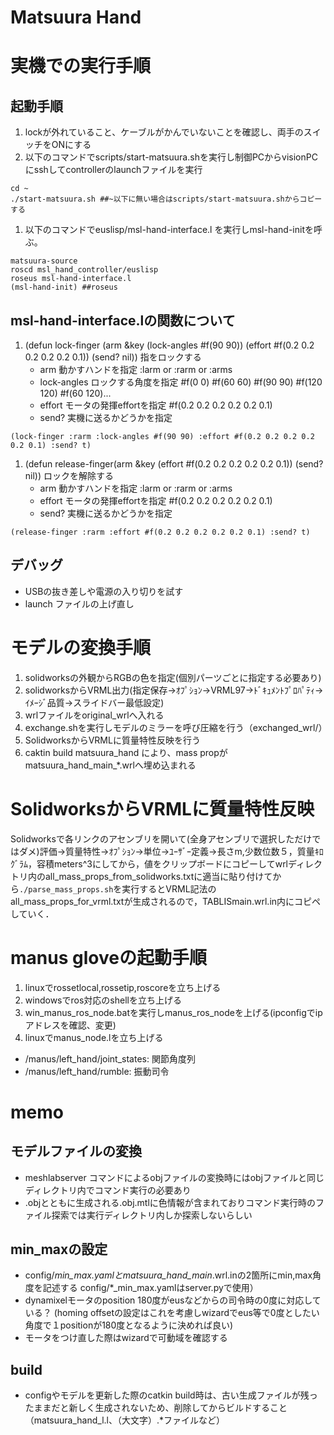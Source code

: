 # Matsuura Hand

# 実機での実行手順

## 起動手順
1. lockが外れていること、ケーブルがかんでいないことを確認し、両手のスイッチをONにする
1. 以下のコマンドでscripts/start-matsuura.shを実行し制御PCからvisionPCにsshしてcontrollerのlaunchファイルを実行
```
cd ~
./start-matsuura.sh ##~以下に無い場合はscripts/start-matsuura.shからコピーする
```
1. 以下のコマンドでeuslisp/msl-hand-interface.l を実行しmsl-hand-initを呼ぶ。
```
matsuura-source
roscd msl_hand_controller/euslisp
roseus msl-hand-interface.l
(msl-hand-init) ##roseus
```
## msl-hand-interface.lの関数について
1. (defun lock-finger (arm &key (lock-angles #f(90 90)) (effort #f(0.2 0.2 0.2 0.2 0.2 0.1)) (send? nil))
   指をロックする
   - arm 動かすハンドを指定 :larm or :rarm or :arms
   - lock-angles ロックする角度を指定 #f(0 0) #f(60 60) #f(90 90) #f(120 120) #f(60 120)...
   - effort モータの発揮effortを指定 #f(0.2 0.2 0.2 0.2 0.2 0.1)
   - send? 実機に送るかどうかを指定
```
(lock-finger :rarm :lock-angles #f(90 90) :effort #f(0.2 0.2 0.2 0.2 0.2 0.1) :send? t)
```
1. (defun release-finger(arm &key (effort #f(0.2 0.2 0.2 0.2 0.2 0.1)) (send? nil))
   ロックを解除する
   - arm 動かすハンドを指定 :larm or :rarm or :arms
   - effort モータの発揮effortを指定 #f(0.2 0.2 0.2 0.2 0.2 0.1)
   - send? 実機に送るかどうかを指定
```
(release-finger :rarm :effort #f(0.2 0.2 0.2 0.2 0.2 0.1) :send? t)
```

## デバッグ
- USBの抜き差しや電源の入り切りを試す
- launch ファイルの上げ直し

# モデルの変換手順
1. solidworksの外観からRGBの色を指定(個別パーツごとに指定する必要あり)
1. solidworksからVRML出力(指定保存→ｵﾌﾟｼｮﾝ→VRML97→ﾄﾞｷｭﾒﾝﾄﾌﾟﾛﾊﾟﾃｨ→ｲﾒｰｼﾞ品質→スライドバー最低設定)
1. wrlファイルをoriginal_wrlへ入れる
1. exchange.shを実行しモデルのミラーを呼び圧縮を行う（exchanged_wrl/）
1. SolidworksからVRMLに質量特性反映を行う
1. caktin build matsuura_hand により、mass propがmatsuura_hand_main_*.wrlへ埋め込まれる

# SolidworksからVRMLに質量特性反映
Solidworksで各リンクのアセンブリを開いて(全身アセンブリで選択しただけではダメ)評価→質量特性→ｵﾌﾟｼｮﾝ→単位→ﾕｰｻﾞｰ定義→長さm,少数位数５，質量ｷﾛｸﾞﾗﾑ，容積meters^3にしてから，値をクリップボードにコピーしてwrlディレクトリ内のall_mass_props_from_solidworks.txtに適当に貼り付けてから`./parse_mass_props.sh`を実行するとVRML記法のall_mass_props_for_vrml.txtが生成されるので，TABLISmain.wrl.in内にコピペしていく．

# manus gloveの起動手順
1. linuxでrossetlocal,rossetip,roscoreを立ち上げる
1. windowsでros対応のshellを立ち上げる
1. win_manus_ros_node.batを実行しmanus_ros_nodeを上げる(ipconfigでipアドレスを確認、変更)
1. linuxでmanus_node.lを立ち上げる
- /manus/left_hand/joint_states: 関節角度列
- /manus/left_hand/rumble: 振動司令

# memo
## モデルファイルの変換
- meshlabserver コマンドによるobjファイルの変換時にはobjファイルと同じディレクトリ内でコマンド実行の必要あり
- .objとともに生成される.obj.mtlに色情報が含まれておりコマンド実行時のファイル探索では実行ディレクトリ内しか探索しないらしい
## min_maxの設定
- config/*_min_max.yamlとmatsuura_hand_main_*.wrl.inの2箇所にmin,max角度を記述する
  config/*_min_max.yamlはserver.pyで使用）
- dynamixelモータのposition 180度がeusなどからの司令時の0度に対応している？
  (homing offsetの設定はこれを考慮しwizardでeus等で0度としたい角度で１positionが180度となるように決めれば良い)
- モータをつけ直した際はwizardで可動域を確認する
## build
- configやモデルを更新した際のcatkin build時は、古い生成ファイルが残ったままだと新しく生成されないため、削除してからビルドすること
 （matsuura_hand_l.l、（大文字）.*ファイルなど）
